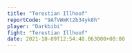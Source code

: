 ```yaml
---
title: "Terestian Illhoof"
reportCode: "9AfVWmKt2b34yk8h"
player: "Darkbibi"
fight: "Terestian Illhoof"
date: 2021-10-09T12:54:48.063000+00:00
---
```

